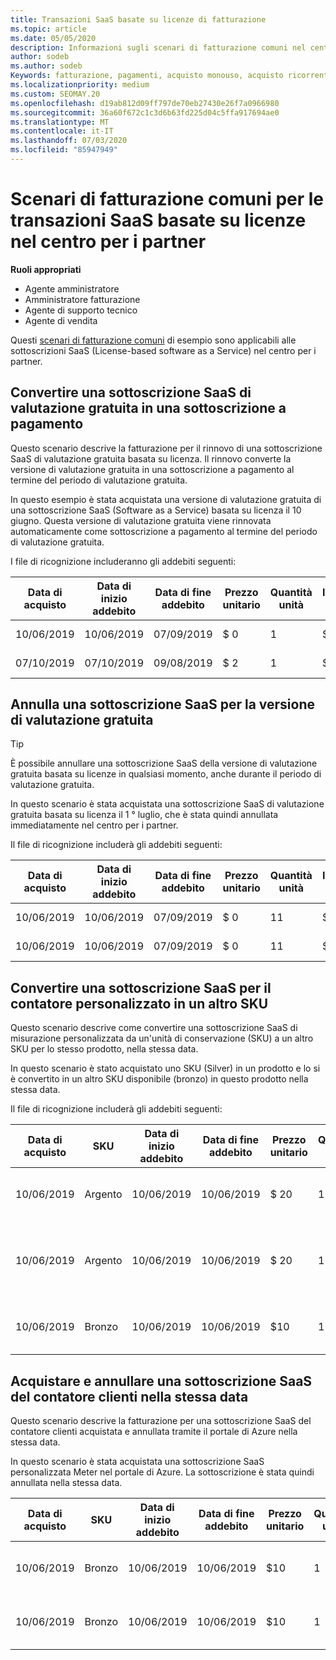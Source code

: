 ```yaml
---
title: Transazioni SaaS basate su licenze di fatturazione
ms.topic: article
ms.date: 05/05/2020
description: Informazioni sugli scenari di fatturazione comuni nel centro per i partner per le transazioni SaaS basate su licenze.
author: sodeb
ms.author: sodeb
Keywords: fatturazione, pagamenti, acquisto monouso, acquisto ricorrente, sottoscrizioni, postazioni
ms.localizationpriority: medium
ms.custom: SEOMAY.20
ms.openlocfilehash: d19ab812d09ff797de70eb27430e26f7a0966980
ms.sourcegitcommit: 36a60f672c1c3d6b63fd225d04c5ffa917694ae0
ms.translationtype: MT
ms.contentlocale: it-IT
ms.lasthandoff: 07/03/2020
ms.locfileid: "85947949"
---
```

# <a name="common-billing-scenarios-for-license-based-saas-transactions-in-partner-center"></a>Scenari di fatturazione comuni per le transazioni SaaS basate su licenze nel centro per i partner

**Ruoli appropriati**

- Agente amministratore
- Amministratore fatturazione
- Agente di supporto tecnico
- Agente di vendita


Questi [scenari di fatturazione comuni](common-billing-scenarios.md) di esempio sono applicabili alle sottoscrizioni SaaS (License-based software as a Service) nel centro per i partner.

## <a name="convert-a-free-trial-saas-subscription-to-a-paid-subscription"></a>Convertire una sottoscrizione SaaS di valutazione gratuita in una sottoscrizione a pagamento

Questo scenario descrive la fatturazione per il rinnovo di una sottoscrizione SaaS di valutazione gratuita basata su licenza. Il rinnovo converte la versione di valutazione gratuita in una sottoscrizione a pagamento al termine del periodo di valutazione gratuita.

In questo esempio è stata acquistata una versione di valutazione gratuita di una sottoscrizione SaaS (Software as a Service) basata su licenza il 10 giugno. Questa versione di valutazione gratuita viene rinnovata automaticamente come sottoscrizione a pagamento al termine del periodo di valutazione gratuita.

I file di ricognizione includeranno gli addebiti seguenti:

| Data di acquisto | Data di inizio addebito | Data di fine addebito | Prezzo unitario | Quantità unità | Importo totale | Tipo di addebito | Descrizione della sottoscrizione |
| ------------- | ----------------- | --------------- | ---------- | ------------- | ------------ | ----------- | ----------------- |
| 10/06/2019 | 10/06/2019 | 07/09/2019 | $ 0 | 1 | $ 0 | Nuovo | Versione di prova gratuita |
| 07/10/2019 | 07/10/2019 | 09/08/2019 | $ 2 | 1 | $ 2 | Renew | Sottoscrizione a pagamento |

## <a name="cancel-a-free-trial-saas-subscription"></a>Annulla una sottoscrizione SaaS per la versione di valutazione gratuita

> [!TIP]
> È possibile annullare una sottoscrizione SaaS della versione di valutazione gratuita basata su licenze in qualsiasi momento, anche durante il periodo di valutazione gratuita.

In questo scenario è stata acquistata una sottoscrizione SaaS di valutazione gratuita basata su licenza il 1 ° luglio, che è stata quindi annullata immediatamente nel centro per i partner.

Il file di ricognizione includerà gli addebiti seguenti:

| Data di acquisto | Data di inizio addebito | Data di fine addebito | Prezzo unitario | Quantità unità | Importo totale | Tipo di addebito | Descrizione della sottoscrizione |
| ------------- | ----------------- | --------------- | ---------- | ------------- | ------------ | ----------- | ----------------- |
| 10/06/2019 | 10/06/2019 | 07/09/2019 | $ 0 | 11 | $ 0 | Nuovo | Versione di prova gratuita |
| 10/06/2019 | 10/06/2019 | 07/09/2019 | $ 0 | 11 | $ 0 | Annulla | Versione di prova gratuita |

## <a name="convert-custom-meter-saas-subscription-to-another-sku"></a>Convertire una sottoscrizione SaaS per il contatore personalizzato in un altro SKU

Questo scenario descrive come convertire una sottoscrizione SaaS di misurazione personalizzata da un'unità di conservazione (SKU) a un altro SKU per lo stesso prodotto, nella stessa data.

In questo scenario è stato acquistato uno SKU (Silver) in un prodotto e lo si è convertito in un altro SKU disponibile (bronzo) in questo prodotto nella stessa data.

Il file di ricognizione includerà gli addebiti seguenti:

| Data di acquisto | SKU | Data di inizio addebito | Data di fine addebito | Prezzo unitario | Quantità unità | Importo totale | Tipo di addebito | Descrizione della sottoscrizione |
| ------------- | ----------------- | ----------------- | --------------- | ---------- | ------------- | ------------ | ----------- | ----------------- |
| 10/06/2019 | Argento | 10/06/2019 | 10/06/2019 | $ 20 | 1 | $ 20 | Nuovo | Sottoscrizione SaaS del contatore personalizzato |
| 10/06/2019 | Argento | 10/06/2019 | 10/06/2019 | $ 20 | 1 | -$20 | Conversione | Rifatturato in base alla sottoscrizione SaaS personalizzata del contatore |
| 10/06/2019 | Bronzo | 10/06/2019 | 10/06/2019 | $10 | 1 | $10 | Conversione | Sottoscrizione SaaS del contatore personalizzato |

## <a name="purchase-and-cancel-a-customer-meter-saas-subscription-on-same-date"></a>Acquistare e annullare una sottoscrizione SaaS del contatore clienti nella stessa data

Questo scenario descrive la fatturazione per una sottoscrizione SaaS del contatore clienti acquistata e annullata tramite il portale di Azure nella stessa data.

In questo scenario è stata acquistata una sottoscrizione SaaS personalizzata Meter nel portale di Azure. La sottoscrizione è stata quindi annullata nella stessa data.

| Data di acquisto | SKU | Data di inizio addebito | Data di fine addebito | Prezzo unitario | Quantità unità | Importo totale | Tipo di addebito | Descrizione della sottoscrizione |
| ------------- | ------------- |----------------- | --------------- | ---------- | ------------- | ------------ | ----------- | ----------------- |
| 10/06/2019 | Bronzo | 10/06/2019 | 10/06/2019 | $10 | 1 | $10 | Nuovo | Sottoscrizione SaaS del contatore personalizzato |
| 10/06/2019 | Bronzo | 10/06/2019 | 10/06/2019 | $10 | 1 | -$10 | CancelImmediate | Sottoscrizione SaaS del contatore personalizzato |
